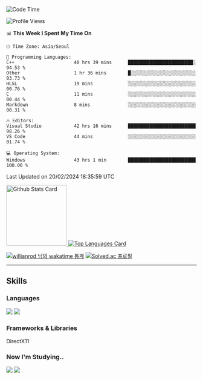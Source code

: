 <!--START_SECTION:waka-->
![Code Time](http://img.shields.io/badge/Code%20Time-989%20hrs%2029%20mins-blue)

![Profile Views](http://img.shields.io/badge/Profile%20Views-0-blue)

📊 **This Week I Spent My Time On** 

```text
🕑︎ Time Zone: Asia/Seoul

💬 Programming Languages: 
C++                      40 hrs 39 mins      ████████████████████████░   94.53 % 
Other                    1 hr 36 mins        █░░░░░░░░░░░░░░░░░░░░░░░░   03.73 % 
HLSL                     19 mins             ░░░░░░░░░░░░░░░░░░░░░░░░░   00.76 % 
C                        11 mins             ░░░░░░░░░░░░░░░░░░░░░░░░░   00.44 % 
Markdown                 8 mins              ░░░░░░░░░░░░░░░░░░░░░░░░░   00.31 % 

🔥 Editors: 
Visual Studio            42 hrs 16 mins      █████████████████████████   98.26 % 
VS Code                  44 mins             ░░░░░░░░░░░░░░░░░░░░░░░░░   01.74 % 

💻 Operating System: 
Windows                  43 hrs 1 min        █████████████████████████   100.00 % 
```


 Last Updated on 20/02/2024 18:35:59 UTC
<!--END_SECTION:waka-->


<!-- [![Anurag's github stats](https://github-readme-stats.vercel.app/api?username=heosumin518)](https://github.com/anuraghazra/github-readme-stats) -->

<!-- markdownlint-disable MD033 -->
<a href="https://github.com/anuraghazra/github-readme-stats#github-stats-card">
  <img
    src="https://github-readme-stats.vercel.app/api?username=heosumin518&hide_title=true&show_icons=true&include_all_commits=true&count_private=true&hide_border=true&theme=onedark&title_color=5f4b8b&text_color=f0eee9&icon_color=00abc0"
    alt="Github Stats Card"
    height="160"
  />
</a>
<a href="https://github.com/anuraghazra/github-readme-stats#top-languages-card">
  <img
    src="https://github-readme-stats.vercel.app/api/top-langs?username=heosumin518&hide=css,tex&hide_title=true&layout=compact&langs_count=8&hide_border=true&theme=onedark&title_color=5f4b8b&text_color=f0eee9&icon_color=00abc0"
    alt="Top Languages Card"
  />
</a>

[![willianrod 님의 wakatime 통계](https://github-readme-stats.vercel.app/api/wakatime?username=heosumin518&layout=compact&count_private=true)](https://wakatime.com/@heosumin518) [![Solved.ac
프로필](http://mazassumnida.wtf/api/v2/generate_badge?boj=heosumin)](https://solved.ac/heosumin)


---

## Skills

### Languages

<img src="https://img.shields.io/badge/C-A8B9CC?style=flat-square&logo=C&logoColor=white"/> <img src="https://img.shields.io/badge/C++-00599C?style=flat-square&logo=C%2B%2B&logoColor=white"/>

### Frameworks & Libraries

DirectX11

### Now I'm Studying..

<img src="https://img.shields.io/badge/CSharp-239120?style=flat-square&logo=CSharp&logoColor=white"/> <img src="https://img.shields.io/badge/OpenGL-5586A4?style=flat-square&logo=OpenGL&logoColor=white"/>

